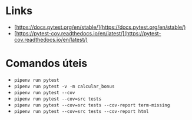 # Links
* [https://docs.pytest.org/en/stable/](https://docs.pytest.org/en/stable/)
* [https://pytest-cov.readthedocs.io/en/latest/](https://pytest-cov.readthedocs.io/en/latest/) 

# Comandos úteis

* `pipenv run pytest`
* `pipenv run pytest -v -m calcular_bonus`
* `pipenv run pytest --cov`
* `pipenv run pytest --cov=src tests`
* `pipenv run pytest --cov=src tests --cov-report term-missing`
* `pipenv run pytest --cov=src tests --cov-report html`
